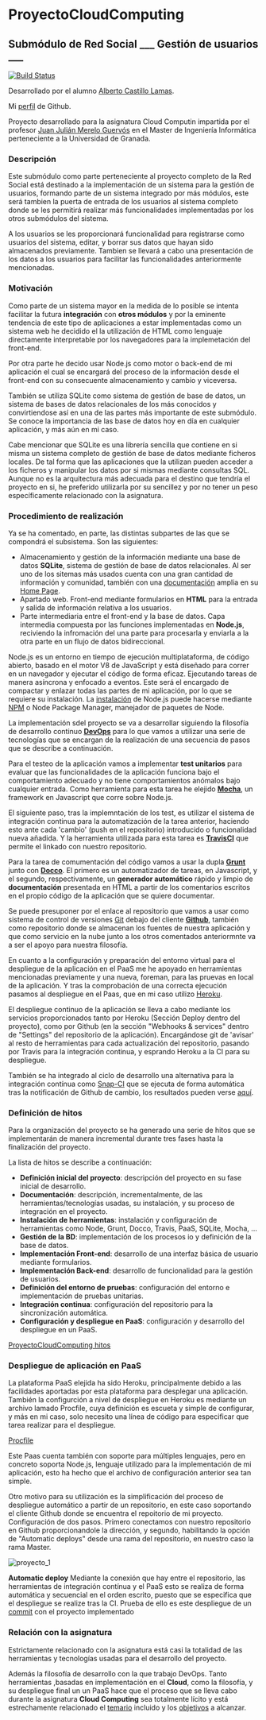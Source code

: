 # ProyectoCloudComputing
## Submódulo de Red Social  ___ Gestión de usuarios ___

[![Build Status](https://travis-ci.org/alcasla/ProyectoCloudComputing.svg?branch=master)](https://travis-ci.org/alcasla/ProyectoCloudComputing)

Desarrollado por el alumno [Alberto Castillo Lamas](https://www.linkedin.com/in/alberto-castillo-lamas-25aa3ab2).

Mi [perfil](https://github.com/alcasla) de Github.

Proyecto desarrollado para la asignatura Cloud Computin impartida por el profesor [Juan Julián Merelo Guervós](https://github.com/JJ) en el Master de Ingeniería Informática perteneciente a la Universidad de Granada.


### Descripción
Este submódulo como parte perteneciente al proyecto completo de la Red Social está destinado a la implementación de un sistema para la gestión de usuarios, formando parte de un sistema integrado por más módulos, este será tambien la puerta de entrada de los usuarios al sistema completo donde se les permitirá realizar más funcionalidades implementadas por los otros submódulos del sistema.

A los usuarios se les proporcionará funcionalidad para registrarse como usuarios del sistema, editar, y borrar sus datos que hayan sido almacenados previamente.
Tambien se llevará a cabo una presentación de los datos a los usuarios para facilitar las funcionalidades anteriormente mencionadas.


### Motivación
Como parte de un sistema mayor en la medida de lo posible se intenta facilitar la futura **integración** con **otros módulos** y por la eminente tendencia de este tipo de aplicaciones a estar implementadas como un sistema web he decidido el la utilización de HTML como lenguaje directamente interpretable por los navegadores para la implemetación del front-end.

Por otra parte he decido usar Node.js como motor o back-end de mi aplicación el cual se encargará del proceso de la información desde el front-end con su consecuente almacenamiento y cambio y viceversa.

También se  utiliza SQLite como sistema de gestión de base de datos, un sistema de bases de datos relacionales de los más conocidos y convirtiendose así en una de las partes más importante de este submódulo. Se conoce la importancia de las base de datos hoy en día en cualquier aplicación, y más aún en mi caso.

Cabe mencionar que SQLite es una librería sencilla que contiene en si misma un sistema completo de gestión de base de datos mediante ficheros locales. De tal forma que las aplicaciones que la utilizan pueden acceder a los ficheros y manipular los datos por si mismas mediante consultas SQL. Aunque no es la arquitectura más adecuada para el destino que tendría el proyecto en si, he preferido utilizarla por su sencillez y por no tener un peso específicamente relacionado con la asignatura.


### Procedimiento de realización
Ya se ha comentado, en parte, las distintas subpartes de las que se compondrá el subsistema. Son las siguientes:
* Almacenamiento y gestión de la información mediante una base de datos **SQLite**, sistema de gestión de base de datos relacionales. Al ser uno de los sitemas más usados cuenta con una gran cantidad de información y comunidad, también con una [documentación](https://www.sqlite.org/docs.html) amplia en su [Home Page](https://www.sqlite.org/).
* Apartado web. Front-end mediante formularios en **HTML** para la entrada y salida de información relativa a los usuarios.
* Parte intermediaria entre el front-end y la base de datos. Capa intermedia compuesta por las funciones implementadas en **Node.js**, reciviendo la infromación del una parte para procesarla y enviarla a la otra parte en un flujo de datos bidireccional.


Node.js es un entorno en tiempo de ejecución multiplataforma, de código abierto, basado en el motor V8 de JavaScript y está diseñado para correr en un navegador y ejecutar el código de forma eficaz. Ejecutando tareas de manera asíncrona y enfocado a eventos. Este será el encargado de compactar y enlazar todas las partes de mi aplicación, por lo que se requiere su instalación.
La [instalación](https://nodejs.org/en/download/package-manager/) de Node.js puede hacerse mediante [NPM](https://www.npmjs.com/) o Node Package Manager, manejador de paquetes de Node.

La implementación sdel proyecto se va a desarrollar siguiendo la filosofía de desarrollo continuo **[DevOps](https://en.wikipedia.org/wiki/DevOps)** para lo que vamos a utilizar una serie de tecnologías que se encargan de la realización de una secuencia de pasos que se describe a continuación.

Para el testeo de la aplicación vamos a implementar **test unitarios** para evaluar que las funcionalidades de la aplicación funciona bajo el comportamiento adecuado y no tiene comportamientos anómalos bajo cualquier entrada. Como herramienta para esta tarea he elejido **[Mocha](https://mochajs.org/)**, un framework en Javascript que corre sobre Node.js.

El siguiente paso, tras la implemntación de los test, es  utilizar el sistema de integración continua para la automatización de la tarea anterior, haciendo esto ante cada 'cambio' (push en el repositorio) introducido o funcionalidad nueva añadida. Y la herramienta utilizada para esta tarea es **[TravisCI](https://travis-ci.org/)** que permite el linkado con nuestro repositorio.

Para la tarea de comumentación del código vamos a usar la dupla **[Grunt](http://gruntjs.com/)** junto con **[Docco](https://jashkenas.github.io/docco/)**. El primero es un automatizador de tareas, en Javascript, y el segundo, respectivamente, un **generador automático** rápido y limpio de **documentación** presentada en HTML a partir de los comentarios escritos en el propio código de la aplicación que se quiere documentar.

Se puede presuponer por el enlace al repositorio que vamos a usar como sistema de control de versiones [Git](https://git-scm.com/) debajo del cliente **[Github](https://github.com/about)**, también como repositorio donde se almacenan los fuentes de nuestra aplicación y que como servicio en la nube junto a los otros comentados anteriormnte va a ser el apoyo para nuestra filosofía.

En cuanto a la configuración y preparación del entorno virtual para el despliegue de la aplicación en el PaaS me he apoyado en herramientas mencionadas previamente y una nueva, foreman, para las pruevas en local de la aplicación. Y tras la comprobación de una correcta ejecución pasamos al despliegue en el Paas, que en mi caso utilizo [Heroku](https://www.heroku.com).

El despliegue continuo de la aplicación se lleva a cabo mediante los servicios proporcionados tanto por Heroku (Sección Deploy dentro del proyecto), como por Github (en la sección "Webhooks & services" dentro de "Settings" del repositorio de la aplicación). Encargándose git de 'avisar' al resto de herramientas para cada actualización del repositorio, pasando por Travis para la integración continua, y esprando Heroku a la CI para su despliegue.

También se ha integrado al ciclo de desarrollo una alternativa para la integración contínua como [Snap-CI](https://snap-ci.com/) que se ejecuta de forma automática tras la notificación de Github de cambio, los resultados pueden verse [aquí](https://snap-ci.com/alcasla/ProyectoCloudComputing/branch/master).

### Definición de hitos
Para la organización del proyecto se ha generado una serie de hitos que se implementarán de manera incremental durante tres fases hasta la finalización del proyecto.

La lista de hitos se describe a continuación:

  * **Definición inicial del proyecto**: descripción del proyecto en su fase inicial de desarrollo.
  * **Documentación**: descripción, incrementalmente, de las herramientas/tecnologías usadas, su instalación, y su proceso de integración en el proyecto.
  * **Instalación de herramientas**: instalación y configuración de herramientas como Node, Grunt, Docco, Travis, PaaS, SQLite, Mocha, ...
  * **Gestión de la BD**: implementación de los procesos io y definición de la base de datos.
  * **Implementación Front-end**: desarrollo de una interfaz básica de usuario mediante formularios.
  * **Implementación Back-end**: desarrollo de funcionalidad para la gestión de usuarios.
  * **Definición del entorno de pruebas**: configuración del entorno e implementación de pruebas unitarias.
  * **Integración continua**: configuración del repositorio para la sincronización automática.
  * **Configuración y despliegue en PaaS**: configuración y desarrollo del despliegue en un PaaS.

  [ProyectoCloudComputing hitos](https://github.com/alcasla/ProyectoCloudComputing/milestones)

### Despliegue de aplicación en PaaS
La plataforma PaaS elejida ha sido Heroku, principalmente debido a las facilidades aportadas por esta plataforma para desplegar una aplicación.
También la configurción a nivel de despliegue en Heroku es mediante un archivo lamado Procfile, cuya definición es escueta y simple de configurar, y más en mi caso, solo necesito una línea de código para especificar que tarea realizar para el despliegue.

[Procfile](https://github.com/alcasla/ProyectoCloudComputing/blob/master/Procfile)

Este Paas cuenta también con soporte para múltiples lenguajes, pero en concreto soporta Node.js, lenguaje utilizado para la implementación de mi aplicación, esto ha hecho que el archivo de configuración anterior sea tan simple.

Otro motivo para su utilización es la simplificación del proceso de despliegue automático a partir de un repositorio, en este caso soportando el cliente Github donde se encuentra el repoitorio de mi proyecto.
Configuración de dos pasos. Primero conectamos con nuestro repositorio en Github proporcionandole la dirección, y segundo, habilitando la opción de "Automatic deploys" desde una rama del repositorio, en nuestro caso la rama Master.

![proyecto_1](http://googledrive.com/host/0B5Yam2FWqtZPOUY1RGEyY1ZKLXM/proyecto_1.png)

**Automatic deploy**
Mediante la conexión que hay entre el repositorio, las herramientas de integración contínua y el PaaS esto se realiza de forma automática y secuencial en el orden escrito, puesto que se especifica que el despliegue se realize tras la CI.
Prueba de ello es este despliegue de un [commit]() con el proyecto implementado



### Relación con la asignatura
Estrictamente relacionado con la asignatura está casi la totalidad de las herramientas y tecnologías usadas para el desarrollo del proyecto.

Además la filosofía de desarrollo con la que trabajo DevOps. Tanto herramientas ,basadas en implementación en el **Cloud**, como la filosofía, y su despliegue final un un PaaS hace que el proceso que se lleva cabo durante la asignatura **Cloud Computing** sea totalmente lícito y está estrechamente relacionado el [temario](http://jj.github.io/CC/) incluido y los [objetivos](https://github.com/JJ/clases-CC-2015-16/tree/master/sesiones) a alcanzar.
